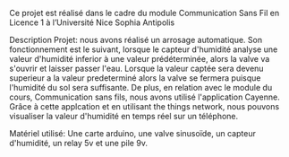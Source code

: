Ce projet est réalisé dans le cadre du module Communication Sans Fil en Licence 1 à l’Université Nice Sophia Antipolis

Description Projet:
nous avons réalisé un arrosage automatique. Son fonctionnement est le suivant, lorsque le capteur d'humidité analyse une valeur d'humidité inferior à une valeur prédéterminée, alors la valve va s'ouvrir et laisser passer l'eau. Lorsque la valeur captée sera devenu superieur a la valeur predeterminé alors la valve se fermera puisque l'humidité du sol sera suffisante. De plus, en relation avec le module du cours, Communication sans fils, nous avons utilisé l'application Cayenne. Grâce à cette applcation et en utilisant the things network, nous pouvons visualiser la valeur d'humidité en temps réel sur un téléphone.

Matériel utilisé:
Une carte arduino, une valve sinusoïde, un capteur d'humidité, un relay 5v et une pile 9v.


